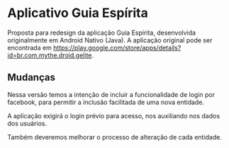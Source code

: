 Aplicativo Guia Espírita
=====================

Proposta para redesign da aplicação Guia Espírita, desenvolvida originalmente em Android Nativo (Java). A aplicação original pode ser encontrada em https://play.google.com/store/apps/details?id=br.com.mythe.droid.gelite.

## Mudanças

Nessa versão temos a intenção de incluir a funcionalidade de login por facebook, para permitir a inclusão facilitada de uma nova entidade.

A aplicação exigirá o login prévio para acesso, nos auxiliando nos dados dos usuários. 

Também deveremos melhorar o processo de alteração de cada entidade.
